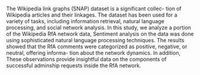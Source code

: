 The Wikipedia link graphs (SNAP) dataset is a significant collec-
tion of Wikipedia articles and their linkages. The dataset has been
used for a variety of tasks, including information retrieval, natural
language processing, and social network analysis. In this study, we
analyze a portion of the Wikipedia RfA network data, Sentiment
analysis on the data was done using sophisticated natural language
processing techniques. The results showed that the RfA comments
were categorized as positive, negative, or neutral, offering informa-
tion about the network dynamics. In addition, These observations
provide insightful data on the components of successful adminship
requests inside the RfA network.
